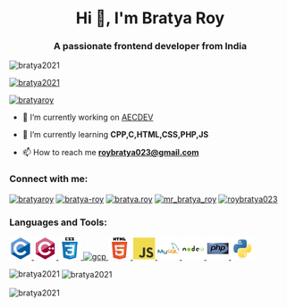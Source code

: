 <h1 align="center">Hi 👋, I'm Bratya Roy</h1>
<h3 align="center">A passionate frontend developer from India</h3>

<p align="left"> <img src="https://komarev.com/ghpvc/?username=bratya2021&label=Profile%20views&color=0e75b6&style=flat" alt="bratya2021" /> </p>

<p align="left"> <a href="https://github.com/ryo-ma/github-profile-trophy"><img src="https://github-profile-trophy.vercel.app/?username=bratya2021" alt="bratya2021" /></a> </p>

<p align="left"> <a href="https://twitter.com/bratyaroy" target="blank"><img src="https://img.shields.io/twitter/follow/bratyaroy?logo=twitter&style=for-the-badge" alt="bratyaroy" /></a> </p>

- 🔭 I’m currently working on [AECDEV](https://sanket2004.github.io/AECDEV.github.io/)

- 🌱 I’m currently learning **CPP,C,HTML,CSS,PHP,JS**

- 📫 How to reach me **roybratya023@gmail.com**

<h3 align="left">Connect with me:</h3>
<p align="left">
<a href="https://twitter.com/bratyaroy" target="blank"><img align="center" src="https://raw.githubusercontent.com/rahuldkjain/github-profile-readme-generator/master/src/images/icons/Social/twitter.svg" alt="bratyaroy" height="30" width="40" /></a>
<a href="https://linkedin.com/in/bratya-roy" target="blank"><img align="center" src="https://raw.githubusercontent.com/rahuldkjain/github-profile-readme-generator/master/src/images/icons/Social/linked-in-alt.svg" alt="bratya-roy" height="30" width="40" /></a>
<a href="https://fb.com/bratya.roy" target="blank"><img align="center" src="https://raw.githubusercontent.com/rahuldkjain/github-profile-readme-generator/master/src/images/icons/Social/facebook.svg" alt="bratya.roy" height="30" width="40" /></a>
<a href="https://instagram.com/mr_bratya_roy" target="blank"><img align="center" src="https://raw.githubusercontent.com/rahuldkjain/github-profile-readme-generator/master/src/images/icons/Social/instagram.svg" alt="mr_bratya_roy" height="30" width="40" /></a>
<a href="https://www.hackerrank.com/roybratya023" target="blank"><img align="center" src="https://raw.githubusercontent.com/rahuldkjain/github-profile-readme-generator/master/src/images/icons/Social/hackerrank.svg" alt="roybratya023" height="30" width="40" /></a>
</p>

<h3 align="left">Languages and Tools:</h3>
<p align="left"> <a href="https://www.cprogramming.com/" target="_blank" rel="noreferrer"> <img src="https://raw.githubusercontent.com/devicons/devicon/master/icons/c/c-original.svg" alt="c" width="40" height="40"/> </a> <a href="https://www.w3schools.com/cpp/" target="_blank" rel="noreferrer"> <img src="https://raw.githubusercontent.com/devicons/devicon/master/icons/cplusplus/cplusplus-original.svg" alt="cplusplus" width="40" height="40"/> </a> <a href="https://www.w3schools.com/css/" target="_blank" rel="noreferrer"> <img src="https://raw.githubusercontent.com/devicons/devicon/master/icons/css3/css3-original-wordmark.svg" alt="css3" width="40" height="40"/> </a> <a href="https://cloud.google.com" target="_blank" rel="noreferrer"> <img src="https://www.vectorlogo.zone/logos/google_cloud/google_cloud-icon.svg" alt="gcp" width="40" height="40"/> </a> <a href="https://www.w3.org/html/" target="_blank" rel="noreferrer"> <img src="https://raw.githubusercontent.com/devicons/devicon/master/icons/html5/html5-original-wordmark.svg" alt="html5" width="40" height="40"/> </a> <a href="https://developer.mozilla.org/en-US/docs/Web/JavaScript" target="_blank" rel="noreferrer"> <img src="https://raw.githubusercontent.com/devicons/devicon/master/icons/javascript/javascript-original.svg" alt="javascript" width="40" height="40"/> </a> <a href="https://www.mysql.com/" target="_blank" rel="noreferrer"> <img src="https://raw.githubusercontent.com/devicons/devicon/master/icons/mysql/mysql-original-wordmark.svg" alt="mysql" width="40" height="40"/> </a> <a href="https://nodejs.org" target="_blank" rel="noreferrer"> <img src="https://raw.githubusercontent.com/devicons/devicon/master/icons/nodejs/nodejs-original-wordmark.svg" alt="nodejs" width="40" height="40"/> </a> <a href="https://www.php.net" target="_blank" rel="noreferrer"> <img src="https://raw.githubusercontent.com/devicons/devicon/master/icons/php/php-original.svg" alt="php" width="40" height="40"/> </a> <a href="https://www.python.org" target="_blank" rel="noreferrer"> <img src="https://raw.githubusercontent.com/devicons/devicon/master/icons/python/python-original.svg" alt="python" width="40" height="40"/> </a> </p>

<p><img align="left" src="https://github-readme-stats.vercel.app/api/top-langs?username=bratya2021&show_icons=true&locale=en&layout=compact" alt="bratya2021" /></p>

<p>&nbsp;<img align="center" src="https://github-readme-stats.vercel.app/api?username=bratya2021&show_icons=true&locale=en" alt="bratya2021" /></p>

<p><img align="center" src="https://github-readme-streak-stats.herokuapp.com/?user=bratya2021&" alt="bratya2021" /></p>
